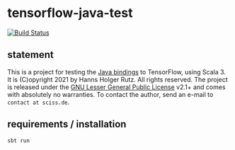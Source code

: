 # tensorflow-java-test

[![Build Status](https://github.com/Sciss/tensorflow-java-test/workflows/Scala%20CI/badge.svg?branch=main)](https://github.com/Sciss/tensorflow-java-test/actions?query=workflow%3A%22Scala+CI%22)

## statement

This is a project for testing the [Java bindings](https://github.com/tensorflow/java) to TensorFlow, using Scala 3.
It is (C)opyright 2021 by Hanns Holger Rutz. All rights reserved. The project is released under 
the [GNU Lesser General Public License](https://raw.github.com/Sciss/tensorflow-java-test/main/LICENSE) v2.1+ and
comes with absolutely no warranties. To contact the author, send an e-mail to `contact at sciss.de`.

## requirements / installation

`sbt run`
